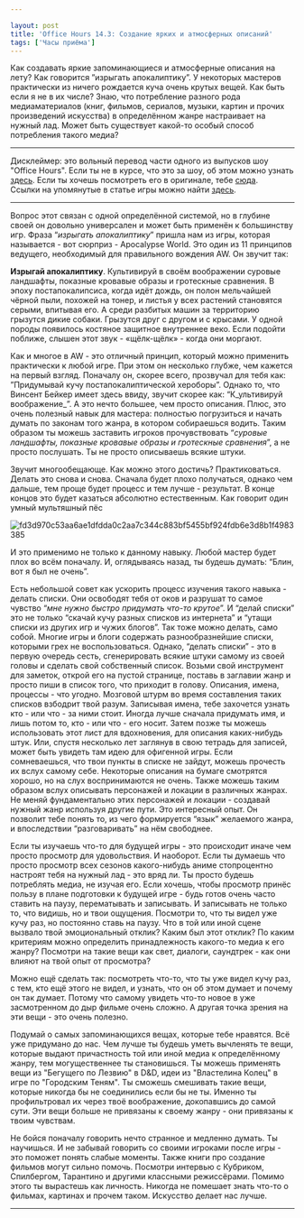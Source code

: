 ```yaml
---

layout: post
title: 'Office Hours 14.3: Создание ярких и атмосферных описаний'
tags: ['Часы приёма']
---
```


Как создавать яркие запоминающиеся и атмосферные описания на лету? Как говорится ”изрыгать апокалиптику”. У некоторых мастеров практически из ничего рождается куча очень крутых вещей. Как быть если я не в их числе? Знаю, что потребление разного рода медиаматериалов (книг, фильмов, сериалов, музыки, картин и прочих произведений искусства) в определённом жанре настраивает на нужный лад. Может быть существует какой-то особый способ потребления такого медиа?



* * *





Дисклеймер: это вольный перевод части одного из выпусков шоу "Office Hours". Если ты не в курсе, что это за шоу, об этом можно узнать [здесь](https://rpgbasement.xyz/2017-03-21-o_o_wtf/). Если ты хочешь посмотреть его в оригинале, тебе [сюда](https://www.youtube.com/playlist?list=PLAmPx8nWedFVGdrP2JmcYzdvZC8sWV5b4).  
Ссылки на упомянутые в статье игры можно найти [здесь](https://rpgbasement.xyz/2017-07-08-o_o_b_s/).





* * *



Вопрос этот связан с одной определённой системой, но в глубине своей он довольно универсален и может быть применён к большинству игр. Фраза “_изрыгать апокалиптику_” пришла нам из игры, которая называется - вот сюрприз - Apocalypse World. Это один из 11 принципов ведущего, необходимый для правильного вождения AW. Он звучит так:



**Изрыгай апокалиптику**. Культивируй в своём воображении суровые ландшафты, показные кровавые образы и гротескные сравнения. В эпоху постапокалипсиса, когда идёт дождь, он полон мельчайшей чёрной пыли, похожей на тонер, и листья у всех растений становятся серыми, впитывая его. А среди разбитых машин за территорию грызутся дикие собаки. Грызутся друг с другом и с крысами. У одной породы появилось костяное защитное внутреннее веко. Если подойти поближе, слышен этот звук - «щёлк-щёлк» - когда они моргают.



Как и многое в AW - это отличный принцип, который можно применить практически к любой игре. При этом он несколько глубже, чем кажется на первый взгляд. Поначалу он, скорее всего, прозвучал для тебя как: ”Придумывай кучу постапокалиптической хероборы”. Однако то, что Винсент Бейкер имеет здесь ввиду, звучит скорее как: “К_ультивируй воображение_”. А это нечто большее, чем просто описания. Плюс, это очень полезный навык для мастера: полностью погрузиться и начать думать по законам того жанра, в котором собираешься водить. Таким образом ты можешь заставить игроков прочувствовать “_суровые ландшафты, показные кровавые образы и гротескные сравнения_”, а не просто послушать. Ты не просто описываешь всякие штуки.

Звучит многообещающе. Как можно этого достичь? Практиковаться. Делать это снова и снова. Сначала будет плохо получаться, однако чем дальше, тем проще будет процесс и тем лучше - результат. В конце концов это будет казаться абсолютно естественным. Как говорит один умный мультяшный пёс

![fd3d970c53aa6ae1dfdda0c2aa7c344c883bf5455bf924fdb6e3d8b1f4983385](https://wunderwaffla.files.wordpress.com/2017/08/fd3d970c53aa6ae1dfdda0c2aa7c344c883bf5455bf924fdb6e3d8b1f4983385.jpg)

И это применимо не только к данному навыку. Любой мастер будет плох во всём поначалу. И, оглядываясь назад, ты будешь думать: “Блин, вот я был не очень”.

Есть небольшой совет как ускорить процесс изучения такого навыка - делать списки. Они освободят тебя от оков и разрушат то самое чувство “_мне нужно быстро придумать что-то крутое_”. И “делай списки” это не только “скачай кучу разных списков из интернета” и “утащи списки из других игр и чужих блогов”. Так тоже можно делать, само собой. Многие игры и блоги содержать разнообразнейшие списки, которыми грех не воспользоваться. Однако, “делать списки” - это в первую очередь сесть, сгенерировать всякие штуки самому из своей головы и сделать свой собственный список. Возьми свой инструмент для заметок, открой его на пустой странице, поставь в заглавии жанр и просто пиши в список того, что приходит в голову. Описания, имена, процессы - что угодно. Мозговой штурм во время составления таких списков взбодрит твой разум. Записывая имена, тебе захочется узнать кто - или что - за ними стоит. Иногда лучше сначала придумать имя, и лишь потом то, кто - или что - его носит. Затем позже ты можешь использовать этот лист для вдохновения, для описания каких-нибудь штук. Или, спустя несколько лет заглянув в свою тетрадь для записей, может быть увидеть там идею для офигенной игры. Если сомневаешься, что твои пункты в списке не зайдут, можешь прочесть их вслух самому себе. Некоторые описания на бумаге смотрятся хорошо, но на слух воспринимаются не очень. Также можешь таким образом вслух описывать персонажей и локации в различных жанрах. Не меняй фундаментально этих персонажей и локации - создавай нужный жанр используя другие пути. Это интересный опыт. Он позволит тебе понять то, из чего формируется “язык” желаемого жанра, и впоследствии “разговаривать” на нём свободнее.

Если ты изучаешь что-то для будущей игры - это происходит иначе чем просто просмотр для удовольствия. И наоборот. Если ты думаешь что просто просмотр всех сезонов какого-нибудь аниме стопроцентно настроят тебя на нужный лад - это вряд ли. Ты просто будешь потреблять медиа, не изучая его. Если хочешь, чтобы просмотр принёс пользу в плане подготовки к будущей игре - будь готов очень часто ставить на паузу, перематывать и записывать. И записывать не только то, что видишь, но и твои ощущения. Посмотри то, что ты видел уже кучу раз, но постоянно ставь на паузу. Что в той или иной сцене вызвало твой эмоциональный отклик? Каким был этот отклик? По каким критериям можно определить принадлежность какого-то медиа к его жанру? Посмотри на такие вещи как свет, диалоги, саундтрек - как они влияют на твой опыт от просмотра? 

Можно ещё сделать так: посмотреть что-то, что ты уже видел кучу раз, с тем, кто ещё этого не видел, и узнать, что он об этом думает и почему он так думает. Потому что самому увидеть что-то новое в уже засмотренном до дыр фильме очень сложно. А другая точка зрения на эти вещи - это очень полезно. 

Подумай о самых запоминающихся вещах, которые тебе нравятся. Всё уже придумано до нас. Чем лучше ты будешь уметь вычленять те вещи, которые выдают причастность той или иной медиа к определённому жанру, тем могущественнее ты становишься. Ты можешь применять вещи из "Бегущего по Лезвию" в D&D, идеи из "Властелина Колец" в игре по "Городским Теням". Ты сможешь смешивать такие вещи, которые никогда бы не соединились если бы не ты. Именно ты профильтровал их через твоё воображение, докопавшись до самой сути. Эти вещи больше не привязаны к своему жанру - они привязаны к твоим чувствам.

Не бойся поначалу говорить нечто странное и медленно думать. Ты научишься. И не забывай говорить со своими игроками после игры - это поможет понять слабые моменты. Также книги про создание фильмов могут сильно помочь. Посмотри интервью с Кубриком, Спилбергом, Тарантино и другими классными режиссёрами. Помимо этого ты вырастешь как личность. Никогда не помешает знать что-то о фильмах, картинах и прочем таком. Искусство делает нас лучше.



* * *











